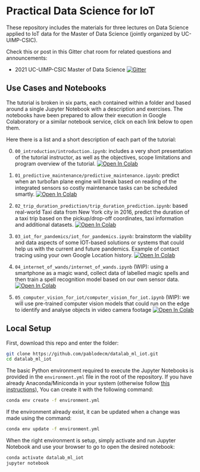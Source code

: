 # Practical Data Science for IoT

These repository includes the materials for three lectures on Data Science
applied to IoT data for the Master of Data Science (jointly organized by UC-UIMP-CSIC).

Check this or post in this Gitter chat room for related questions and announcements:

- 2021 UC-UIMP-CSIC Master of Data Science [![Gitter](https://badges.gitter.im/datalab_ml_iot/master_2021_unican.svg)](https://gitter.im/datalab_ml_iot/master_2021_unican?utm_source=badge&utm_medium=badge&utm_campaign=pr-badge)

## Use Cases and Notebooks

The tutorial is broken in six parts, each contained within a folder and based around
a single Jupyter Notebook with a description and exercises.
The notebooks have been prepared to allow their
execution in Google Colaboratory or a similar notebook service,
click on each link below to open them.

Here there is a list and a short description of each part of the tutorial:

0. `00_introduction/introduction.ipynb`: includes a very short presentation of the
  tutorial instructor, as well as the objectives, scope limitations and program
  overview of the tutorial.
  [![Open In Colab](https://colab.research.google.com/assets/colab-badge.svg)]( https://colab.research.google.com/github/pablodecm/datalab_ml_iot/blob/master/00_introduction/introduction.ipynb)

1. `01_predictive_maintenance/predictive_maintenance.ipynb`: predict when an turbofan
  plane engine will break based on reading of the integrated sensors so costly maintenance
  tasks can be scheduled smartly.
  [![Open In Colab](https://colab.research.google.com/assets/colab-badge.svg)]( https://colab.research.google.com/github/pablodecm/datalab_ml_iot/blob/master/01_predictive_maintenance/predictive_maintenance.ipynb)

2. `02_trip_duration_prediction/trip_duration_prediction.ipynb`: based real-world Taxi
  data from New York city in 2016, predict the duration of a taxi trip based on the
  pickup/drop-off coordinates, taxi information and additional datasets.
  [![Open In Colab](https://colab.research.google.com/assets/colab-badge.svg)]( https://colab.research.google.com/github/pablodecm/datalab_ml_iot/blob/master/02_trip_duration_prediction/trip_duration_prediction.ipynb)

3. `03_iot_for_pandemics/iot_for_pandemics.ipynb`: brainstorm the viability and data aspects of some IOT-based solutions or systems that could help us with the current and future pandemics. Example of contact tracing using your own Google Location history.
  [![Open In Colab](https://colab.research.google.com/assets/colab-badge.svg)]( https://colab.research.google.com/github/pablodecm/datalab_ml_iot/blob/master/03_iot_for_pandemics/iot_for_pandemics.ipynb)

4. `04_internet_of_wands/internet_of_wands.ipynb` (WIP): using a smartphone as a magic wand,
  collect data of labelled magic spells and then train a spell recognition model
  based on our own sensor data.
  [![Open In Colab](https://colab.research.google.com/assets/colab-badge.svg)]( https://colab.research.google.com/github/pablodecm/datalab_ml_iot/blob/master/04_internet_of_wands/internet_of_wands.ipynb)

5. `05_computer_vision_for_iot/computer_vision_for_iot.ipynb` (WIP): we will use pre-trained
   computer vision models that could run on the edge to identify and analyse objects in video camera footage
  [![Open In Colab](https://colab.research.google.com/assets/colab-badge.svg)]( https://colab.research.google.com/github/pablodecm/datalab_ml_iot/blob/master/05_computer_vision_for_iot/computer_vision_for_iot.ipynb)

## Local Setup

First, download this repo and enter the folder:

```bash
git clone https://github.com/pablodecm/datalab_ml_iot.git
cd datalab_ml_iot
```

The basic Python environment required to execute the Jupyter Notebooks is provided
in the `environment.yml` file in the root of the repository. If you have already Anaconda/Miniconda
in your system (otherwise follow [this instructions](https://docs.conda.io/projects/conda/en/latest/user-guide/install/index.html#)), You can create it with the following command:

```bash
conda env create -f environment.yml
```

If the environment already exist, it can be updated when a change was made using the command:

```bash
conda env update -f environment.yml
```

When the right environment is setup, simply activate and run Jupyter Notebook and use your browser to
go to open the desired notebook:

```bash
conda activate datalab_ml_iot
jupyter notebook
```

